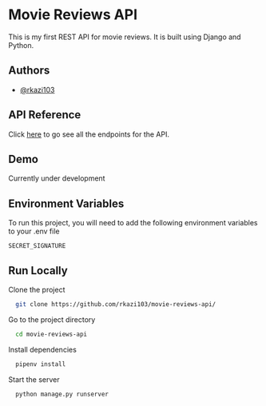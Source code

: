 # Movie Reviews API

This is my first REST API for movie reviews. It is built using Django and Python.

## Authors

- [@rkazi103](https://www.github.com/rkazi103)

## API Reference

Click [here](https://github.com/rkazi103/movie-reviews-api/blob/main/API_REFERENCE.md) to go see all the endpoints for the API.

## Demo

Currently under development

## Environment Variables

To run this project, you will need to add the following environment variables to your .env file

`SECRET_SIGNATURE`

## Run Locally

Clone the project

```bash
  git clone https://github.com/rkazi103/movie-reviews-api/
```

Go to the project directory

```bash
  cd movie-reviews-api
```

Install dependencies

```bash
  pipenv install
```

Start the server

```bash
  python manage.py runserver
```
